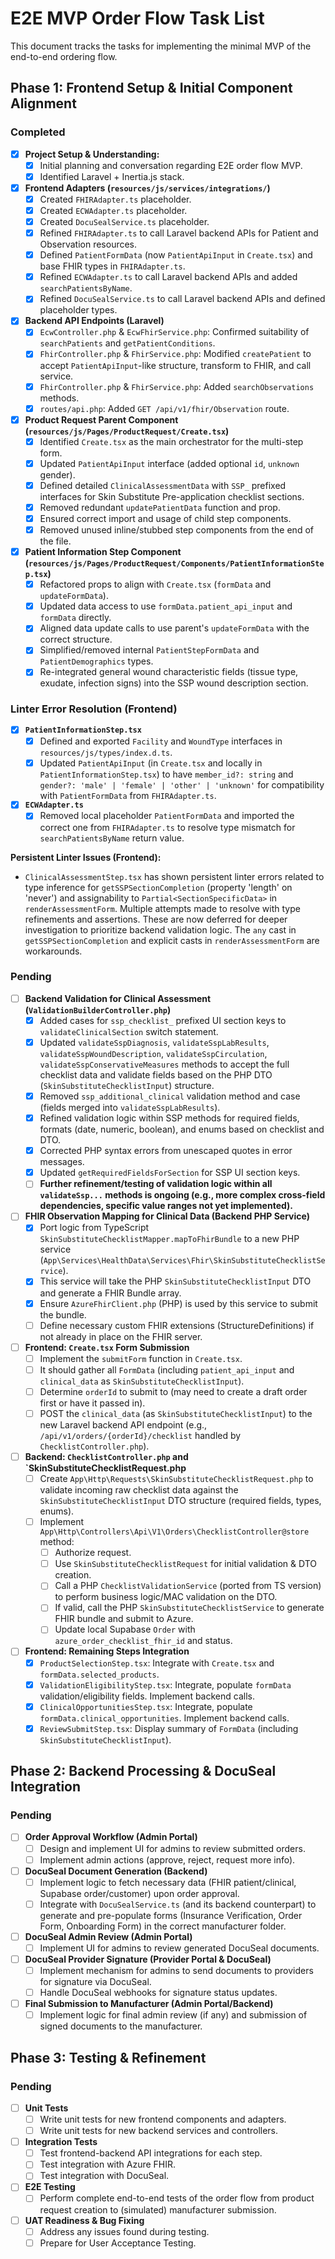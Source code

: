 # E2E MVP Order Flow Task List

This document tracks the tasks for implementing the minimal MVP of the end-to-end ordering flow.

## Phase 1: Frontend Setup & Initial Component Alignment

### Completed
- [x] **Project Setup & Understanding:**
    - [x] Initial planning and conversation regarding E2E order flow MVP.
    - [x] Identified Laravel + Inertia.js stack.
- [x] **Frontend Adapters (`resources/js/services/integrations/`)**
    - [x] Created `FHIRAdapter.ts` placeholder.
    - [x] Created `ECWAdapter.ts` placeholder.
    - [x] Created `DocuSealService.ts` placeholder.
    - [x] Refined `FHIRAdapter.ts` to call Laravel backend APIs for Patient and Observation resources.
    - [x] Defined `PatientFormData` (now `PatientApiInput` in `Create.tsx`) and base FHIR types in `FHIRAdapter.ts`.
    - [x] Refined `ECWAdapter.ts` to call Laravel backend APIs and added `searchPatientsByName`.
    - [x] Refined `DocuSealService.ts` to call Laravel backend APIs and defined placeholder types.
- [x] **Backend API Endpoints (Laravel)**
    - [x] `EcwController.php` & `EcwFhirService.php`: Confirmed suitability of `searchPatients` and `getPatientConditions`.
    - [x] `FhirController.php` & `FhirService.php`: Modified `createPatient` to accept `PatientApiInput`-like structure, transform to FHIR, and call service.
    - [x] `FhirController.php` & `FhirService.php`: Added `searchObservations` methods.
    - [x] `routes/api.php`: Added `GET /api/v1/fhir/Observation` route.
- [x] **Product Request Parent Component (`resources/js/Pages/ProductRequest/Create.tsx`)**
    - [x] Identified `Create.tsx` as the main orchestrator for the multi-step form.
    - [x] Updated `PatientApiInput` interface (added optional `id`, `unknown` gender).
    - [x] Defined detailed `ClinicalAssessmentData` with `SSP_` prefixed interfaces for Skin Substitute Pre-application checklist sections.
    - [x] Removed redundant `updatePatientData` function and prop.
    - [x] Ensured correct import and usage of child step components.
    - [x] Removed unused inline/stubbed step components from the end of the file.
- [x] **Patient Information Step Component (`resources/js/Pages/ProductRequest/Components/PatientInformationStep.tsx`)**
    - [x] Refactored props to align with `Create.tsx` (`formData` and `updateFormData`).
    - [x] Updated data access to use `formData.patient_api_input` and `formData` directly.
    - [x] Aligned data update calls to use parent's `updateFormData` with the correct structure.
    - [x] Simplified/removed internal `PatientStepFormData` and `PatientDemographics` types.
    - [x] Re-integrated general wound characteristic fields (tissue type, exudate, infection signs) into the SSP wound description section.

### Linter Error Resolution (Frontend)
- [x] **`PatientInformationStep.tsx`**
    - [x] Defined and exported `Facility` and `WoundType` interfaces in `resources/js/types/index.d.ts`.
    - [x] Updated `PatientApiInput` (in `Create.tsx` and locally in `PatientInformationStep.tsx`) to have `member_id?: string` and `gender?: 'male' | 'female' | 'other' | 'unknown'` for compatibility with `PatientFormData` from `FHIRAdapter.ts`.
- [x] **`ECWAdapter.ts`**
    - [x] Removed local placeholder `PatientFormData` and imported the correct one from `FHIRAdapter.ts` to resolve type mismatch for `searchPatientsByName` return value.

**Persistent Linter Issues (Frontend):**
- `ClinicalAssessmentStep.tsx` has shown persistent linter errors related to type inference for `getSSPSectionCompletion` (property 'length' on 'never') and assignability to `Partial<SectionSpecificData>` in `renderAssessmentForm`. Multiple attempts made to resolve with type refinements and assertions. These are now deferred for deeper investigation to prioritize backend validation logic. The `any` cast in `getSSPSectionCompletion` and explicit casts in `renderAssessmentForm` are workarounds.

### Pending
- [ ] **Backend Validation for Clinical Assessment (`ValidationBuilderController.php`)**
    - [x] Added cases for `ssp_checklist_` prefixed UI section keys to `validateClinicalSection` switch statement.
    - [x] Updated `validateSspDiagnosis`, `validateSspLabResults`, `validateSspWoundDescription`, `validateSspCirculation`, `validateSspConservativeMeasures` methods to accept the full checklist data and validate fields based on the PHP DTO (`SkinSubstituteChecklistInput`) structure.
    - [x] Removed `ssp_additional_clinical` validation method and case (fields merged into `validateSspLabResults`).
    - [x] Refined validation logic within SSP methods for required fields, formats (date, numeric, boolean), and enums based on checklist and DTO.
    - [x] Corrected PHP syntax errors from unescaped quotes in error messages.
    - [x] Updated `getRequiredFieldsForSection` for SSP UI section keys.
    - [ ] **Further refinement/testing of validation logic within all `validateSsp...` methods is ongoing (e.g., more complex cross-field dependencies, specific value ranges not yet implemented).**
- [ ] **FHIR Observation Mapping for Clinical Data (Backend PHP Service)**
    - [x] Port logic from TypeScript `SkinSubstituteChecklistMapper.mapToFhirBundle` to a new PHP service (`App\Services\HealthData\Services\Fhir\SkinSubstituteChecklistService`).
    - [x] This service will take the PHP `SkinSubstituteChecklistInput` DTO and generate a FHIR Bundle array.
    - [x] Ensure `AzureFhirClient.php` (PHP) is used by this service to submit the bundle.
    - [ ] Define necessary custom FHIR extensions (StructureDefinitions) if not already in place on the FHIR server.
- [ ] **Frontend: `Create.tsx` Form Submission**
    - [ ] Implement the `submitForm` function in `Create.tsx`.
    - [ ] It should gather all `FormData` (including `patient_api_input` and `clinical_data` as `SkinSubstituteChecklistInput`).
    - [ ] Determine `orderId` to submit to (may need to create a draft order first or have it passed in).
    - [ ] POST the `clinical_data` (as `SkinSubstituteChecklistInput`) to the new Laravel backend API endpoint (e.g., `/api/v1/orders/{orderId}/checklist` handled by `ChecklistController.php`).
- [ ] **Backend: `ChecklistController.php` and `SkinSubstituteChecklistRequest.php**
    - [ ] Create `App\Http\Requests\SkinSubstituteChecklistRequest.php` to validate incoming raw checklist data against the `SkinSubstituteChecklistInput` DTO structure (required fields, types, enums).
    - [ ] Implement `App\Http\Controllers\Api\V1\Orders\ChecklistController@store` method:
        - [ ] Authorize request.
        - [ ] Use `SkinSubstituteChecklistRequest` for initial validation & DTO creation.
        - [ ] Call a PHP `ChecklistValidationService` (ported from TS version) to perform business logic/MAC validation on the DTO.
        - [ ] If valid, call the PHP `SkinSubstituteChecklistService` to generate FHIR bundle and submit to Azure.
        - [ ] Update local Supabase `Order` with `azure_order_checklist_fhir_id` and status.
- [ ] **Frontend: Remaining Steps Integration**
    - [x] `ProductSelectionStep.tsx`: Integrate with `Create.tsx` and `formData.selected_products`.
    - [x] `ValidationEligibilityStep.tsx`: Integrate, populate `formData` validation/eligibility fields. Implement backend calls.
    - [x] `ClinicalOpportunitiesStep.tsx`: Integrate, populate `formData.clinical_opportunities`. Implement backend calls.
    - [x] `ReviewSubmitStep.tsx`: Display summary of `FormData` (including `SkinSubstituteChecklistInput`).

## Phase 2: Backend Processing & DocuSeal Integration

### Pending
- [ ] **Order Approval Workflow (Admin Portal)**
    - [ ] Design and implement UI for admins to review submitted orders.
    - [ ] Implement admin actions (approve, reject, request more info).
- [ ] **DocuSeal Document Generation (Backend)**
    - [ ] Implement logic to fetch necessary data (FHIR patient/clinical, Supabase order/customer) upon order approval.
    - [ ] Integrate with `DocuSealService.ts` (and its backend counterpart) to generate and pre-populate forms (Insurance Verification, Order Form, Onboarding Form) in the correct manufacturer folder.
- [ ] **DocuSeal Admin Review (Admin Portal)**
    - [ ] Implement UI for admins to review generated DocuSeal documents.
- [ ] **DocuSeal Provider Signature (Provider Portal & DocuSeal)**
    - [ ] Implement mechanism for admins to send documents to providers for signature via DocuSeal.
    - [ ] Handle DocuSeal webhooks for signature status updates.
- [ ] **Final Submission to Manufacturer (Admin Portal/Backend)**
    - [ ] Implement logic for final admin review (if any) and submission of signed documents to the manufacturer.

## Phase 3: Testing & Refinement

### Pending
- [ ] **Unit Tests**
    - [ ] Write unit tests for new frontend components and adapters.
    - [ ] Write unit tests for new backend services and controllers.
- [ ] **Integration Tests**
    - [ ] Test frontend-backend API integrations for each step.
    - [ ] Test integration with Azure FHIR.
    - [ ] Test integration with DocuSeal.
- [ ] **E2E Testing**
    - [ ] Perform complete end-to-end tests of the order flow from product request creation to (simulated) manufacturer submission.
- [ ] **UAT Readiness & Bug Fixing**
    - [ ] Address any issues found during testing.
    - [ ] Prepare for User Acceptance Testing. 
